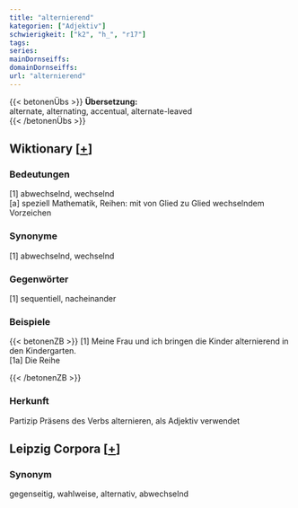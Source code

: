 ```yaml
---
title: "alternierend"
kategorien: ["Adjektiv"]
schwierigkeit: ["k2", "h_", "r17"]
tags:
series:
mainDornseiffs:
domainDornseiffs:
url: "alternierend"
---
```


{{< betonenÜbs >}}
**Übersetzung:**  
alternate, alternating, accentual, alternate-leaved  
{{< /betonenÜbs >}}

## Wiktionary [[+](https://de.wiktionary.org/wiki/alternierend)]

### Bedeutungen
[1] abwechselnd, wechselnd  
[a] speziell Mathematik, Reihen: mit von Glied zu Glied wechselndem Vorzeichen  

### Synonyme
[1] abwechselnd, wechselnd  

### Gegenwörter
[1] sequentiell, nacheinander  

### Beispiele
{{< betonenZB >}}
[1] Meine Frau und ich bringen die Kinder alternierend in den Kindergarten.  
[1a] Die Reihe   

{{< /betonenZB >}}
### Herkunft
Partizip Präsens des Verbs alternieren, als Adjektiv verwendet  


## Leipzig Corpora [[+](https://corpora.uni-leipzig.de/en/res?word=alternierend&corpusId=deu_newscrawl-public_2018)]


### Synonym
gegenseitig, wahlweise, alternativ, abwechselnd

